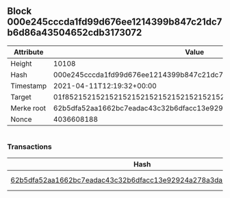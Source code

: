 ## Block 000e245cccda1fd99d676ee1214399b847c21dc7b6d86a43504652cdb3173072

Attribute | Value
--- | ---
Height | 10108
Hash | 000e245cccda1fd99d676ee1214399b847c21dc7b6d86a43504652cdb3173072
Timestamp | 2021-04-11T12:19:32+00:00
Target | 01f8521521521521521521521521521521521521521521521521521521521521
Merke root | 62b5dfa52aa1662bc7eadac43c32b6dfacc13e92924a278a3da9f8eb2a1f6a8a
Nonce | 4036608188

```

```

### Transactions

Hash | Amount
--- | ---
[62b5dfa52aa1662bc7eadac43c32b6dfacc13e92924a278a3da9f8eb2a1f6a8a](62b5dfa52aa1662bc7eadac43c32b6dfacc13e92924a278a3da9f8eb2a1f6a8a.md) | 10.00000000 SKEPTI 
